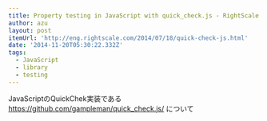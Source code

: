 ```yaml
---
title: Property testing in JavaScript with quick_check.js - RightScale Engineering Blog
author: azu
layout: post
itemUrl: 'http://eng.rightscale.com/2014/07/18/quick-check-js.html'
date: '2014-11-20T05:30:22.332Z'
tags:
  - JavaScript
  - library
  - testing
---
```

JavaScriptのQuickChek実装である https://github.com/gampleman/quick_check.js/ について
